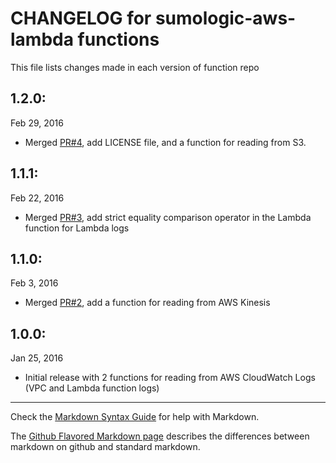 # CHANGELOG for sumologic-aws-lambda functions 

This file lists changes made in each version of function repo

## 1.2.0:
Feb 29, 2016
* Merged [PR#4](https://github.com/SumoLogic/sumologic-aws-lambda/pull/4), add LICENSE file, and a function for reading from S3. 

## 1.1.1:
Feb 22, 2016
* Merged [PR#3](https://github.com/SumoLogic/sumologic-aws-lambda/pull/3), add strict equality comparison operator in the Lambda function for Lambda logs

## 1.1.0:
Feb 3, 2016
* Merged [PR#2](https://github.com/SumoLogic/sumologic-aws-lambda/pull/2), add a function for reading from AWS Kinesis 

## 1.0.0:
Jan 25, 2016
* Initial release with 2 functions for reading from AWS CloudWatch Logs (VPC and Lambda function logs)


- - -
Check the [Markdown Syntax Guide](http://daringfireball.net/projects/markdown/syntax) for help with Markdown.

The [Github Flavored Markdown page](http://github.github.com/github-flavored-markdown/) describes the differences between markdown on github and standard markdown.
